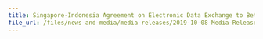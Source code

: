 ```yaml
---
title: Singapore-Indonesia Agreement on Electronic Data Exchange to Better Facilitate and Secure Trade 
file_url: /files/news-and-media/media-releases/2019-10-08-Media-Release.pdf
---
```

